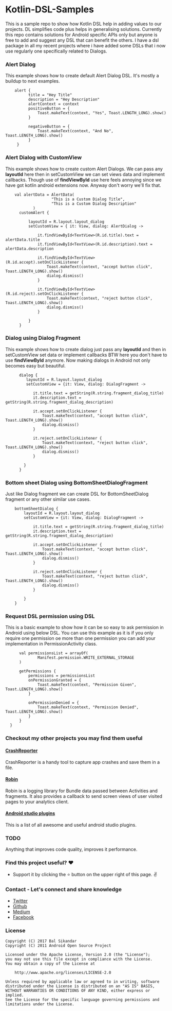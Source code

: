 # Kotlin-DSL-Samples
This is a sample repo to show how Kotlin DSL help in adding values to our projects. DL simplifies code plus helps in generalising solutions. Currently this repo contains solutions for Android specific APIs only but anyone is free to add and suggest any DSL that can benefit the others. I have a dsl package in all my recent projects where i have added some DSLs that i now use regularly one specifically related to Dialogs.


### Alert Dialog
This example shows how to create default Alert Dialog DSL. It's mostly a buildup to next examples.

```
    alert {
          title = "Hey Title"
          description = "Hey Description"
          alertContext = context
          positiveButton = {
              Toast.makeText(context, "Yes", Toast.LENGTH_LONG).show()
          }

          negativeButton = {
              Toast.makeText(context, "And No", Toast.LENGTH_LONG).show()
          }
     }
```        

### Alert Dialog with CustomView
This example shows how to create custom Alert Dialogs. We can pass any **layoutId** here then in setCustomView we can set views data and implement callbacks. Though use of **findViewById** use here feels annoying since we have got kotlin android extensions now. Anyway don't worry we'll fix that.

```
    val alertData = AlertData(
                    "This is a Custom Dialog Title",
                    "This is a Custom Dialog Description"
            )
      customAlert {

          layoutId = R.layout.layout_dialog
          setCustomView = { it: View, dialog: AlertDialog ->

              it.findViewById<TextView>(R.id.title).text = alertData.title
              it.findViewById<TextView>(R.id.description).text = alertData.description

              it.findViewById<TextView>(R.id.accept).setOnClickListener {
                  Toast.makeText(context, "accept button click", Toast.LENGTH_LONG).show()
                  dialog.dismiss()
              }

              it.findViewById<TextView>(R.id.reject).setOnClickListener {
                  Toast.makeText(context, "reject button click", Toast.LENGTH_LONG).show()
                  dialog.dismiss()
              }

          }
      }
```    

### Dialog using Dialog Fragment
This example shows how to create dialog just pass any **layoutId** and then in setCustomView set data or implement callbacks BTW here you don't have to use **findViewById** anymore. Now making dialogs in Android not only becomes easy but beautiful.

```
      dialog {
         layoutId = R.layout.layout_dialog
         setCustomView = {it: View, dialog: DialogFragment ->

            it.title.text = getString(R.string.fragment_dialog_title)
            it.description.text = getString(R.string.fragment_dialog_description)

            it.accept.setOnClickListener {
                Toast.makeText(context, "accept button click", Toast.LENGTH_LONG).show()
                dialog.dismiss()
            }

            it.reject.setOnClickListener {
                Toast.makeText(context, "reject button click", Toast.LENGTH_LONG).show()
                dialog.dismiss()
            }

        }
      }
```    

### Bottom sheet Dialog using BottomSheetDialogFragment
Just like Dialog fragment we can create DSL for BottomSheetDialog fragment or any other similar use cases.
```
    bottomSheetDialog {
        layoutId = R.layout.layout_dialog
        setCustomView = {it: View, dialog: DialogFragment ->

            it.title.text = getString(R.string.fragment_dialog_title)
            it.description.text = getString(R.string.fragment_dialog_description)

            it.accept.setOnClickListener {
                Toast.makeText(context, "accept button click", Toast.LENGTH_LONG).show()
                dialog.dismiss()
            }

            it.reject.setOnClickListener {
                Toast.makeText(context, "reject button click", Toast.LENGTH_LONG).show()
                dialog.dismiss()
            }

        }
    }

```   


### Request DSL permission using DSL
This is a basic example to show how it can be so easy to ask permission in Android using below DSL. You can use this example as it is if you only require one permission oe more than one permission you can add your implementation in PermissionActivity class.
```
      val permissionsList = arrayOf(
              Manifest.permission.WRITE_EXTERNAL_STORAGE
      )

      getPermissions {
          permissions = permissionsList
          onPermissionGranted = {
              Toast.makeText(context, "Permission Given", Toast.LENGTH_LONG).show()
          }

          onPermissionDenied = {
              Toast.makeText(context, "Permission Denied", Toast.LENGTH_LONG).show()
          }
      }
  }
```    

### Checkout my other projects you may find them useful

 #### [CrashReporter](https://github.com/MindorksOpenSource/CrashReporter)
 
CrashReporter is a handy tool to capture app crashes and save them in a file.

 #### [Robin](https://github.com/balsikandar/Robin)
 
 Robin is a logging library for Bundle data passed between Activities and fragments. It also provides a callback to send screen views of user visited pages to your analytics client.
 
 #### [Android studio plugins](https://github.com/balsikandar/Android-Studio-Plugins)
 
 This is a list of all awesome and useful android studio plugins.



### TODO
Anything that improves code quality, improves it performance.
### Find this project useful? :heart:
* Support it by clicking the :star: button on the upper right of this page. :v:

### Contact - Let's connect and share knowledge
- [Twitter](https://twitter.com/balsikandar)
- [Github](https://github.com/balsikandar)
- [Medium](https://medium.com/@balsikandar.nsit)
- [Facebook](https://www.facebook.com/balsikandar)

### License

   ```
   Copyright (C) 2017 Bal Sikandar
   Copyright (C) 2011 Android Open Source Project

   Licensed under the Apache License, Version 2.0 (the "License");
   you may not use this file except in compliance with the License.
   You may obtain a copy of the License at

       http://www.apache.org/licenses/LICENSE-2.0

   Unless required by applicable law or agreed to in writing, software
   distributed under the License is distributed on an "AS IS" BASIS,
   WITHOUT WARRANTIES OR CONDITIONS OF ANY KIND, either express or implied.
   See the License for the specific language governing permissions and
   limitations under the License.
   ```
